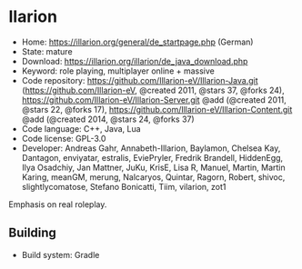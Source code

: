 # Ilarion

- Home: https://illarion.org/general/de_startpage.php (German)
- State: mature
- Download: https://illarion.org/illarion/de_java_download.php
- Keyword: role playing, multiplayer online + massive
- Code repository: https://github.com/Illarion-eV/Illarion-Java.git (https://github.com/Illarion-eV, @created 2011, @stars 37, @forks 24), https://github.com/Illarion-eV/Illarion-Server.git @add (@created 2011, @stars 22, @forks 17), https://github.com/Illarion-eV/Illarion-Content.git @add (@created 2014, @stars 24, @forks 37)
- Code language: C++, Java, Lua
- Code license: GPL-3.0
- Developer: Andreas Gahr, Annabeth-Illarion, Baylamon, Chelsea Kay, Dantagon, enviyatar, estralis, EviePryler, Fredrik Brandell, HiddenEgg, Ilya Osadchiy, Jan Mattner, JuKu, KrisE, Lisa R, Manuel, Martin, Martin Karing, meanGM, merung, Nalcaryos, Quintar, Ragorn, Robert, shivoc, slightlycomatose, Stefano Bonicatti, Tiim, vilarion, zot1

Emphasis on real roleplay.

## Building

- Build system: Gradle
